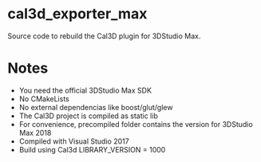 # cal3d_exporter_max

Source code to rebuild the Cal3D plugin for 3DStudio Max.

# Notes

- You need the official 3DStudio Max SDK
- No CMakeLists
- No external dependencias like boost/glut/glew
- The Cal3D project is compiled as static lib
- For convenience, precompiled folder contains the version for 3DStudio Max 2018
- Compiled with Visual Studio 2017
- Build using Cal3d LIBRARY_VERSION = 1000
